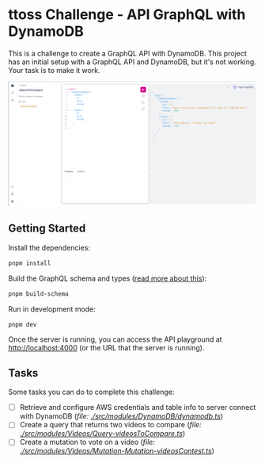# ttoss Challenge - API GraphQL with DynamoDB

This is a challenge to create a GraphQL API with DynamoDB. This project has an initial setup with a GraphQL API and DynamoDB, but it's not working. Your task is to make it work.

![API playground](./images/api-playground.png)

## Getting Started

Install the dependencies:

```bash
pnpm install
```

Build the GraphQL schema and types ([read more about this](https://ttoss.dev/docs/modules/packages/graphql-api/#building-schema-and-types)):

```bash
pnpm build-schema
```

Run in development mode:

```bash
pnpm dev
```

Once the server is running, you can access the API playground at [http://localhost:4000](http://localhost:4000) (or the URL that the server is running).

## Tasks

Some tasks you can do to complete this challenge:

- [ ] Retrieve and configure AWS credentials and table info to server connect with DynamoDB (_file: [./src/modules/DynamoDB/dynamodb.ts](./src/modules/DynamoDB/dynamodb.ts)_)
- [ ] Create a query that returns two videos to compare (_file: [./src/modules/Videos/Query-videosToCompare.ts](./src/modules/Videos/Query-videosToCompare.ts)_)
- [ ] Create a mutation to vote on a video (_file: [./src/modules/Videos/Mutation-Mutation-videosContest.ts](./src/modules/Videos/Mutation-videosContest.ts)_)
